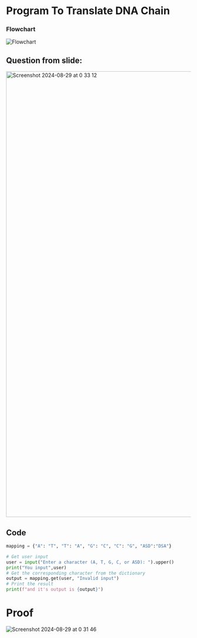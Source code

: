 # Program To Translate DNA Chain 
### Flowchart

![Flowchart](https://github.com/user-attachments/assets/369df598-6b35-4642-9395-5fcc95cdda36)

## Question from slide:
<img width="1214" alt="Screenshot 2024-08-29 at 0 33 12" src="https://github.com/user-attachments/assets/9a209d9c-e7cb-459c-ae1f-22ff0b1350c2">

## Code
```.py
mapping = {"A": "T", "T": "A", "G": "C", "C": "G", "ASD":"DSA"}

# Get user input
user = input("Enter a character (A, T, G, C, or ASD): ").upper()
print("You input",user)
# Get the corresponding character from the dictionary
output = mapping.get(user, "Invalid input")
# Print the result
print(f"and it's output is {output}")
```
# Proof 

![Screenshot 2024-08-29 at 0 31 46](https://github.com/user-attachments/assets/07ab2abc-a8c4-465a-83c1-68e31cfe0a19)